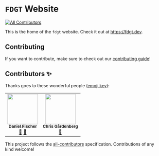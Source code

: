 # `FDGT` Website
<!-- ALL-CONTRIBUTORS-BADGE:START - Do not remove or modify this section -->
[![All Contributors](https://img.shields.io/badge/all_contributors-2-orange.svg?style=flat-square)](#contributors-)
<!-- ALL-CONTRIBUTORS-BADGE:END -->

This is the home of the `fdgt` website. Check it out at https://fdgt.dev.

## Contributing

If you want to contribute, make sure to check out our [contributing guide][contributing]!





[contributing]: CONTRIBUTING.md

## Contributors ✨

Thanks goes to these wonderful people ([emoji key](https://allcontributors.org/docs/en/emoji-key)):

<!-- ALL-CONTRIBUTORS-LIST:START - Do not remove or modify this section -->
<!-- prettier-ignore-start -->
<!-- markdownlint-disable -->
<table>
  <tr>
    <td align="center"><a href="https://github.com/d-fischer"><img src="https://avatars3.githubusercontent.com/u/5854687?v=4?s=100" width="100px;" alt=""/><br /><sub><b>Daniel Fischer</b></sub></a><br /><a href="https://github.com/fdgt-apis/website/commits?author=d-fischer" title="Documentation">📖</a> <a href="https://github.com/fdgt-apis/website/pulls?q=is%3Apr+reviewed-by%3Ad-fischer" title="Reviewed Pull Requests">👀</a></td>
    <td align="center"><a href="https://itssimple.se"><img src="https://avatars.githubusercontent.com/u/11502257?v=4?s=100" width="100px;" alt=""/><br /><sub><b>Chris Gårdenberg</b></sub></a><br /><a href="https://github.com/fdgt-apis/website/commits?author=itssimple" title="Documentation">📖</a></td>
  </tr>
</table>

<!-- markdownlint-restore -->
<!-- prettier-ignore-end -->

<!-- ALL-CONTRIBUTORS-LIST:END -->

This project follows the [all-contributors](https://github.com/all-contributors/all-contributors) specification. Contributions of any kind welcome!